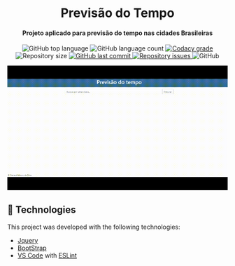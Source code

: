 <h1 align="center">
    <br>
   Previsão do Tempo
</h1>

<h4 align="center">
  Projeto aplicado para previsão do tempo nas cidades Brasileiras
</h4>
<p align="center">
  <img alt="GitHub top language" src="https://img.shields.io/github/languages/top/SamuelMauro/Weather.svg">

  <img alt="GitHub language count" src="https://img.shields.io/github/languages/count/SamuelMauro/Weather.svg">

  <a href="https://www.codacy.com/app/lukemorales/react-native-design-code?utm_source=github.com&amp;utm_medium=referral&amp;utm_content=lukemorales/react-native-design-code&amp;utm_campaign=Badge_Grade">
    <img alt="Codacy grade" src="https://img.shields.io/codacy/grade/04db4b43120b4d05b9b39c9d2da97300.svg">
  </a>

  <img alt="Repository size" src="https://img.shields.io/github/repo-size/SamuelMauro/Weather.svg">
  <a href="https://github.com/lukemorales/react-native-design-code/commits/master">
    <img alt="GitHub last commit" src="https://img.shields.io/github/last-commit/SamuelMauro/Weather.svg">
  </a>

  <a href="https://github.com/lukemorales/react-native-design-code/issues">
    <img alt="Repository issues" src="https://img.shields.io/github/issues/SamuelMauro/Weather.svg">
  </a>

  <img alt="GitHub" src="https://img.shields.io/github/license/SamuelMauro/Weather.svg">
</p>



<p align="center">
  <img alt="App Demo" src="./img/example.gif"> 
</p>

## :rocket: Technologies

This project was developed with the following technologies:

-  [Jquery](https://jquery.com/)
-  [BootStrap](https://getbootstrap.com/)
-  [VS Code](https://code.visualstudio.com/) with [ESLint](https://marketplace.visualstudio.com/items?itemName=dbaeumer.vscode-eslint)



